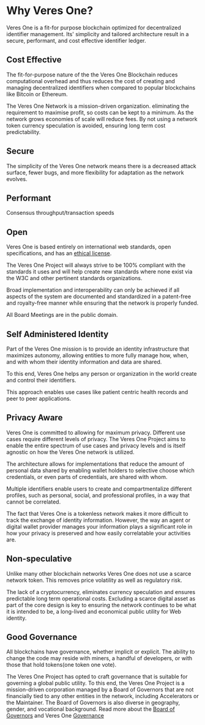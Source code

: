 # Why Veres One?

Veres One is a fit-for purpose blockchain optimized for decentralized identifier management. Its' simplicity and tailored architecture result in a secure, performant, and cost effective identifier ledger.

## Cost Effective

The fit-for-purpose nature of the the Veres One Blockchain reduces computational overhead and thus reduces the cost of creating and managing decentralized identifiers when compared to popular blockchains like Bitcoin or Ethereum.

The Veres One Network is a mission-driven organization. eliminating the requirement to maximise profit, so costs can be kept to a minimum. As the network grows economies of scale will reduce fees. By not using a network token currency speculation is avoided, ensuring long term cost predictability.

## Secure

The simplicity of the Veres One network means there is a decreased attack surface, fewer bugs, and more flexibility for adaptation as the network evolves.

## Performant

Consensus throughput/transaction speeds

## Open

Veres One is based entirely on international web standards, open specifications, and has an [ethical license](https://docs.veres.one/agreements/software/).

The Veres One Project will always strive to be 100% compliant with the standards it uses and will help create new standards where none exist via the W3C and other pertinent standards organizations.

Broad implementation and interoperability can only be achieved if all aspects of the system are documented and standardized in a patent-free and royalty-free manner while ensuring that the network is properly funded.

All Board Meetings are in the public domain.

## Self Administered Identity

Part of the Veres One mission is to provide an identity infrastructure that maximizes autonomy, allowing entities to more fully manage how, when, and with whom their identity information and data are shared.

To this end, Veres One helps any person or organization in the world create and control their identifiers.

This approach enables use cases like patient centric health records and peer to peer applications.

## Privacy Aware

Veres One is committed to allowing for maximum privacy. Different use cases require different levels of privacy. The Veres One Project aims to enable the entire spectrum of use cases and privacy levels and is itself agnostic on how the Veres One network is utilized.

The architecture allows for implementations that reduce the amount of personal data shared by enabling wallet holders to selective choose which credentials, or even parts of credentials, are shared with whom.

Multiple identifiers enable users to create and compartmentalize different profiles, such as personal, social, and professional profiles, in a way that cannot be correlated.

The fact that Veres One is a tokenless network makes it more difficult to track the exchange of identity information. However, the way an agent or digital wallet provider manages your information plays a significant role in how your privacy is preserved and how easily correlatable your activities are.

## Non-speculative

Unlike many other blockchain networks Veres One does not use a scarce network token. This removes price volatility as well as regulatory risk.

The lack of a cryptocurrency, eliminates currency speculation and ensures predictable long term operational costs. Excluding a scarce digital asset as part of the core design is key to ensuring the network continues to be what it is intended to be, a long-lived and economical public utility for Web identity.

## Good Governance

All blockchains have governance, whether implicit or explicit. The ability to change the code may reside with miners, a handful of developers, or with those that hold tokens(one token one vote).

The Veres One Project has opted to craft governance that is suitable for governing a global public utility. To this end, the Veres One Project is a mission-driven corporation managed by a Board of Governors that are not financially tied to any other entities in the network, including Accelerators or the Maintainer. The Board of Governors is also diverse in geography, gender, and vocational background. Read more about the [Board of Governors](https://docs.veres.one/network/governors/) and Veres One [Governance](https://docs.veres.one/network/governance/)
